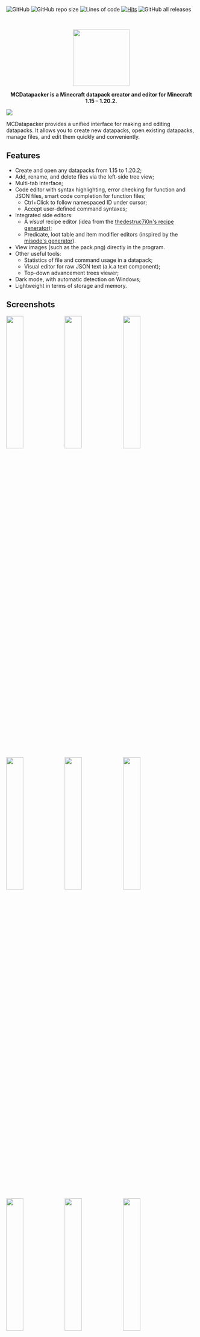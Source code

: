 ![GitHub](https://img.shields.io/github/license/IoeCmcomc/MCDatapacker)
![GitHub repo size](https://img.shields.io/github/repo-size/IoeCmcomc/MCDatapacker)
![Lines of code](https://img.shields.io/tokei/lines/github/IoeCmcomc/MCDatapacker)
[![Hits](https://hits.seeyoufarm.com/api/count/incr/badge.svg?url=https%3A%2F%2Fgithub.com%2FIoeCmcomc%2FMCDatapacker&count_bg=%2379C83D&title_bg=%23555555&icon=&icon_color=%23E7E7E7&title=hits&edge_flat=false)](https://hits.seeyoufarm.com)
![GitHub all releases](https://img.shields.io/github/downloads/IoeCmcomc/MCDatapacker/total)

<br />
<p align="center">
<img src="https://raw.githubusercontent.com/IoeCmcomc/MCDatapacker/master/resource/app/icon/favicon_big.png" width="150">
  <p align="center">
    <b>MCDatapacker is a Minecraft datapack creator and editor for Minecraft 1.15 – 1.20.2.</b>
  </p>
</p>

![](https://github.com/IoeCmcomc/MCDatapacker/blob/master/screenshots/Syntax%20highlighting%20for%20function%20files.png?raw=true)

MCDatapacker provides a unified interface for making and editing datapacks. It allows you to create new datapacks, open existing datapacks, manage files, and edit them quickly and conveniently.

## Features
- Create and open any datapacks from 1.15 to 1.20.2;
- Add, rename, and delete files via the left-side tree view;
- Multi-tab interface;
- Code editor with syntax highlighting, error checking for function and JSON files, smart code completion for function files;
  - Ctrl+Click to follow namespaced ID under cursor;
  - Accept user-defined command syntaxes;
- Integrated side editors:
  - A *visual* recipe editor (idea from the [thedestruc7i0n's recipe generator](https://crafting.thedestruc7i0n.ca/ "thedestruc7i0n's recipe generator"));
  - Predicate, loot table and item modifier editors (inspired by the [misode's generator](https://misode.github.io/ "misode's generator")).
- View images (such as the pack.png) directly in the program.
- Other useful tools:
   - Statistics of file and command usage in a datapack;
   - Visual editor for raw JSON text (a.k.a text component);
   - Top-down advancement trees viewer;
- Dark mode, with automatic detection on Windows;
- Lightweight in terms of storage and memory.

## Screenshots
<img src="https://raw.githubusercontent.com/IoeCmcomc/MCDatapacker/master/screenshots/Loot%20table%20editor.png" width="30%"></img>
<img src="https://raw.githubusercontent.com/IoeCmcomc/MCDatapacker/master/screenshots/New%20file%20menus.png" width="30%"></img>
<img src="https://raw.githubusercontent.com/IoeCmcomc/MCDatapacker/master/screenshots/Predicate%20location%20dialog%20in%20the%20predicate%20editor.png" width="30%"></img>
<img src="https://raw.githubusercontent.com/IoeCmcomc/MCDatapacker/master/screenshots/Recipe%20editor.png" width="30%"></img>
<img src="https://raw.githubusercontent.com/IoeCmcomc/MCDatapacker/master/screenshots/Startup%20screen.png" width="30%"></img>
<img src="https://raw.githubusercontent.com/IoeCmcomc/MCDatapacker/master/screenshots/Syntax%20checking%20for%20function%20files.png" width="30%"></img>
<img src="https://raw.githubusercontent.com/IoeCmcomc/MCDatapacker/master/screenshots/Syntax%20highlighting%20for%20function%20files.png" width="30%"></img>
<img src="https://raw.githubusercontent.com/IoeCmcomc/MCDatapacker/master/screenshots/File%20switcher.png" width="30%"></img>
<img src="https://raw.githubusercontent.com/IoeCmcomc/MCDatapacker/master/screenshots/Image%20viewer.png" width="30%"></img>
<img src="https://raw.githubusercontent.com/IoeCmcomc/MCDatapacker/master/screenshots/Dark%20mode%20on%20Windows%2011.png" width="30%"></img>
<img src="https://raw.githubusercontent.com/IoeCmcomc/MCDatapacker/master/screenshots/About%20MCDatapacker.png" width="30%"></img>
<img src="https://raw.githubusercontent.com/IoeCmcomc/MCDatapacker/master/screenshots/New%20datapack.png" width="30%"></img>
<img src="https://raw.githubusercontent.com/IoeCmcomc/MCDatapacker/master/screenshots/Datapack%20statistics%20dialog.png" width="30%"></img>
<img src="https://raw.githubusercontent.com/IoeCmcomc/MCDatapacker/master/screenshots/Raw%20JSON%20text%20editor.png" width="30%"></img>

## Download
The program currently supports 1.15 - 1.20.2 data packs, and it run on Windows (tested on Windows 7 and Windows 11) and Linux (tested on Ubuntu 20.04.5).

Warning: This program may contains errors. Use it with your own risk.

Download link: https://github.com/IoeCmcomc/MCDatapacker/releases/latest

### Windows
Download the zip file, extract it to a folder and run the *MCDatapacker.exe* file.

Sometimes, when you run the executable, a SmartScreen warning saying that "Windows protected your PC" may appear. In this case, click the "More info" link and then "Run anyway" to proceed.

### Linux
Download the .AppImage file, make it executable and run it.

## Contributing
To report issues and suggest features or enhancements, please go to [Issues](https://github.com/IoeCmcomc/MCDatapacker/issues) page. For questions and suggestions, the [Discussion](https://github.com/IoeCmcomc/MCDatapacker/discussions) page is the right place. If you prefer to ask anonymously, you can fill in [this form](https://forms.gle/RbWePVvVNtYLhpvx8) instead.

If you don't have a Github account, you can also reply on [this Planet Minecraft page](https://www.planetminecraft.com/mod/program-mcdatapacker-a-datapack-editor/).

## To-do
- [ ] Fully implement side editors (predicate, loot table and item modifier editors);
- [ ] Add interactive formatting and custom font support to raw JSON text editors;
- [ ] Add semantic error checking for function files;
- [ ] Add integration with [Command-Debug-DevKit](https://github.com/Jaffe2718/Command-Debug-DevKit) mod.

## Disclaimer
Minecraft is a trademark of Mojang Synergies AB.

This program is not affiliated with [Mojang Studios](www.minecraft.net).

All Minecraft textures and other materials are copyrighted by Mojang Studios.

Some content in the program is from [Minecraft Wiki](https://minecraft.wiki/w/Minecraft_Wiki), whose content (except Mojang-owned images, art, and lore) is licensed under the CC BY-NC-SA 3.0 license.
